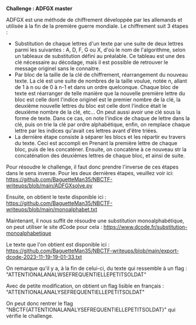 **Challenge : ADFGX master**

ADFGX est une méthode de chiffrement développée par les allemands et utilisée à la fin de la première guerre mondiale.
Le chiffrement suit 3 étapes :

* Substitution de chaque lettres d'un texte par une suite de deux lettres parmi les suivantes : A, D, F, G ou X, d'où le nom de l'algorithme, selon un tableaux de substitution défini au préalable. Ce tableau est une des clé nécessaire au décodage, mais il est possible de retrouver le message originel sans le connaitre.
* Par bloc de la taille de la clé de chiffrement, réarrangement du nouveau texte. La clé est une suite de nombres de la taille voulue, notée n, allant de 1 à n ou de 0 à n-1 et dans un ordre quelconque. Chaque bloc de texte est réarranger de telle manière que la nouvelle première lettre du bloc est celle dont l'indice originel est le premier nombre de la clé, la deuxième nouvelle lettres du bloc est celle dont l'indice était le deuxième nombre de la clé, etc... On peut aussi avoir une clé sous la forme de texte. Dans ce cas, on note l'indice de chaque de lettre dans la clé, puis on trie la clé par ordre alphabétique, enfin, on remplace chaque lettre par les indices qu'avait ces lettres avant d'être triées.
* La dernière étape consiste à séparer les blocs et les répartir eu travers du texte. Ceci est accompli en Prenant la première lettre de chaque bloc, puis de les concaténer. Ensuite, on concatène à ce nouveau str la concaténation des deuxièmes lettres de chaque bloc, et ainsi de suite.

Pour résoudre le challenge, il faut donc prendre l'inverse de ces étapes dans le sens inverse. Pour les deux dernières étapes, veuillez voir ici:
https://github.com/BaguetteMan35/NBCTF-writeups/blob/main/ADFGXsolve.py

Ensuite, on obtient le texte disponible ici : https://github.com/BaguetteMan35/NBCTF-writeups/blob/main/monoalphabet.txt

Maintenant, il nous suffit de résoudre une substitution monoalphabétique, on peut utiliser le site dCode pour cela : https://www.dcode.fr/substitution-monoalphabetique

Le texte que l'on obtient est disponible ici : https://github.com/BaguetteMan35/NBCTF-writeups/blob/main/export-dcode-2023-11-19-19-01-33.txt

On remarque qu'il y a, à la fin de celui-ci, du texte qui ressemble à un flag : "ATTENTIONALANALWSEFREQUENTIELLEPETITSOLDAT"

Avec de petite modification, on obtient un flag lisible en français : "ATTENTIONALANALYSEFREQUENTIELLEPETITSOLDAT"

On peut donc rentrer le flag "NBCTF{ATTENTIONALANALYSEFREQUENTIELLEPETITSOLDAT}" qui vérifie le challenge.
